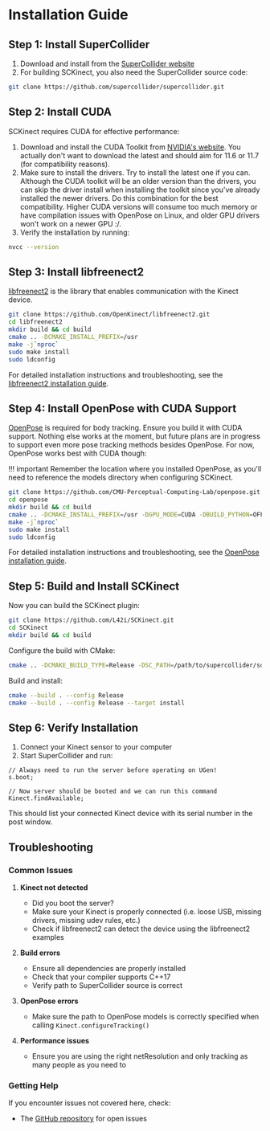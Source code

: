 # Installation Guide

## Step 1: Install SuperCollider

1. Download and install from the [SuperCollider website](https://supercollider.github.io/downloads)
2. For building SCKinect, you also need the SuperCollider source code:

```bash
git clone https://github.com/supercollider/supercollider.git
```

## Step 2: Install CUDA

SCKinect requires CUDA for effective performance:

1. Download and install the CUDA Toolkit from [NVIDIA's website](https://developer.nvidia.com/cuda-downloads). You actually don't want to download the latest and should aim for 11.6 or 11.7 (for compatibility reasons).
2. Make sure to install the drivers. Try to install the latest one if you can. Although the CUDA toolkit will be an older version than the drivers, you can skip the driver install when installing the toolkit since you've already installed the newer drivers. Do this combination for the best compatibility. Higher CUDA versions will consume too much memory or have compilation issues with OpenPose on Linux, and older GPU drivers won't work on a newer GPU :/.
3. Verify the installation by running:

```bash
nvcc --version
```

## Step 3: Install libfreenect2

[libfreenect2](https://github.com/OpenKinect/libfreenect2) is the library that enables communication with the Kinect device.

```bash
git clone https://github.com/OpenKinect/libfreenect2.git
cd libfreenect2
mkdir build && cd build
cmake .. -DCMAKE_INSTALL_PREFIX=/usr
make -j`nproc`
sudo make install
sudo ldconfig
```

For detailed installation instructions and troubleshooting, see the [libfreenect2 installation guide](https://github.com/OpenKinect/libfreenect2#installation).

## Step 4: Install OpenPose with CUDA Support

[OpenPose](https://github.com/CMU-Perceptual-Computing-Lab/openpose) is required for body tracking. Ensure you build it with CUDA support. Nothing else works at the moment, but future plans are in progress to support even more pose tracking methods besides OpenPose. For now, OpenPose works best with CUDA though:

!!! important
    Remember the location where you installed OpenPose, as you'll need to reference the models directory when configuring SCKinect.

```bash
git clone https://github.com/CMU-Perceptual-Computing-Lab/openpose.git
cd openpose
mkdir build && cd build
cmake .. -DCMAKE_INSTALL_PREFIX=/usr -DGPU_MODE=CUDA -DBUILD_PYTHON=OFF
make -j`nproc`
sudo make install
sudo ldconfig
```

For detailed installation instructions and troubleshooting, see the [OpenPose installation guide](https://github.com/CMU-Perceptual-Computing-Lab/openpose/blob/master/doc/installation/README.md).

## Step 5: Build and Install SCKinect

Now you can build the SCKinect plugin:

```bash
git clone https://github.com/L42i/SCKinect.git
cd SCKinect
mkdir build && cd build
```

Configure the build with CMake:

```bash
cmake .. -DCMAKE_BUILD_TYPE=Release -DSC_PATH=/path/to/supercollider/source -DCMAKE_INSTALL_PREFIX=/path/to/supercollider/extensions
```

Build and install:

```bash
cmake --build . --config Release
cmake --build . --config Release --target install
```

## Step 6: Verify Installation

1. Connect your Kinect sensor to your computer
2. Start SuperCollider and run:

```supercollider
// Always need to run the server before operating on UGen!
s.boot;

// Now server should be booted and we can run this command
Kinect.findAvailable;
```

This should list your connected Kinect device with its serial number in the post window.

## Troubleshooting

### Common Issues

1. **Kinect not detected**
   - Did you boot the server?
   - Make sure your Kinect is properly connected (i.e. loose USB, missing drivers, missing udev rules, etc.)
   - Check if libfreenect2 can detect the device using the libfreenect2 examples

2. **Build errors**
   - Ensure all dependencies are properly installed
   - Check that your compiler supports C++17
   - Verify path to SuperCollider source is correct

3. **OpenPose errors**
   - Make sure the path to OpenPose models is correctly specified when calling `Kinect.configureTracking()`

4. **Performance issues**
   - Ensure you are using the right netResolution and only tracking as many people as you need to

### Getting Help

If you encounter issues not covered here, check:
- The [GitHub repository](https://github.com/L42i/SCKinect) for open issues
